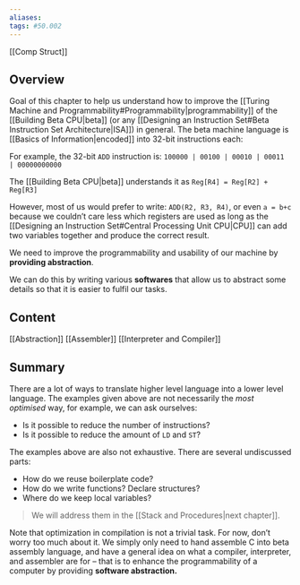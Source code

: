 ```yaml
---
aliases:
tags: #50.002
---
```

[[Comp Struct]]
## Overview
Goal of this chapter to help us understand how to improve the [[Turing Machine and Programmability#Programmability|programmability]] of the [[Building Beta CPU|beta]] (or any [[Designing an Instruction Set#Beta Instruction Set Architecture|ISA]]) in general.
The beta machine language is [[Basics of Information|encoded]] into 32-bit instructions each:

For example, the 32-bit `ADD` instruction is: 
`100000 | 00100 | 00010 | 00011 | 00000000000`

The [[Building Beta CPU|beta]] understands it as `Reg[R4] = Reg[R2] + Reg[R3]`

However, most of us would prefer to write: `ADD(R2, R3, R4)`, or even `a = b+c` because we couldn’t care less which registers are used as long as the [[Designing an Instruction Set#Central Processing Unit CPU|CPU]] can add two variables together and produce the correct result.

We need to improve the programmability and usability of our machine by **providing abstraction**.

We can do this by writing various **softwares** that allow us to abstract some details so that it is easier to fulfil our tasks.

## Content
[[Abstraction]]
[[Assembler]]
[[Interpreter and Compiler]]

## Summary
There are a lot of ways to translate higher level language into a lower level language. The examples given above are not necessarily the _most optimised_ way, for example, we can ask ourselves:

-   Is it possible to reduce the number of instructions?
-   Is it possible to reduce the amount of `LD` and `ST`?

The examples above are also not exhaustive. There are several undiscussed parts:
-   How do we reuse boilerplate code?
-   How do we write functions? Declare structures?
-   Where do we keep local variables?

> We will address them in the [[Stack and Procedures|next chapter]].

Note that optimization in compilation is not a trivial task. For now, don’t worry too much about it. We simply only need to hand assemble C into beta assembly language, and have a general idea on what a compiler, interpreter, and assembler are for – that is to enhance the programmability of a computer by providing **software abstraction.**